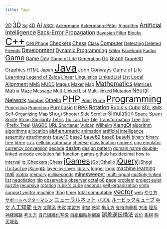 ```yaml
---
title: Tags
---
```


<script type="text/javascript">
$(document).ready(function() {
	$('#tag-list a').each(function() {
		$(this).css('color', '#'+(0x1000000+(Math.random())*0xffffff).toString(16).substr(1,6));
	})
});
</script>

<div id="tag-list">
<a style="font-size: 110%" href="./tags/2D.html">2D</a> <a style="font-size: 140%" href="./tags/3D.html">3D</a> <a style="font-size: 100%" href="./tags/3d.html">3d</a> <a style="font-size: 110%" href="./tags/4D.html">4D</a> <a style="font-size: 130%" href="./tags/AI.html">AI</a> <a style="font-size: 100%" href="./tags/ASCII.html">ASCII</a> <a style="font-size: 100%" href="./tags/Ackermann.html">Ackermann</a> <a style="font-size: 100%" href="./tags/Ackermann%E2%80%93P%C3%A9ter.html">Ackermann–Péter</a> <a style="font-size: 100%" href="./tags/Algorithm.html">Algorithm</a> <a style="font-size: 130%" href="./tags/Artificial%20Intelligence.html">Artificial Intelligence</a> <a style="font-size: 120%" href="./tags/Back-Error%20Propagation.html">Back-Error Propagation</a> <a style="font-size: 100%" href="./tags/Bayesian%20Filter.html">Bayesian Filter</a> <a style="font-size: 100%" href="./tags/Blocks.html">Blocks</a> <a style="font-size: 220%" href="./tags/C%2B%2B.html">C++</a> <a style="font-size: 100%" href="./tags/Cell%20Phone.html">Cell Phone</a> <a style="font-size: 110%" href="./tags/Checkers.html">Checkers</a> <a style="font-size: 110%" href="./tags/Chess.html">Chess</a> <a style="font-size: 100%" href="./tags/Class.html">Class</a> <a style="font-size: 110%" href="./tags/Computer.html">Computer</a> <a style="font-size: 100%" href="./tags/Detecting%20Deleted%20Friends.html">Detecting Deleted Friends</a> <a style="font-size: 120%" href="./tags/Development.html">Development</a> <a style="font-size: 110%" href="./tags/Dynamic%20Programming.html">Dynamic Programming</a> <a style="font-size: 100%" href="./tags/Editor.html">Editor</a> <a style="font-size: 100%" href="./tags/Facebook.html">Facebook</a> <a style="font-size: 100%" href="./tags/Factor.html">Factor</a> <a style="font-size: 160%" href="./tags/Game.html">Game</a> <a style="font-size: 110%" href="./tags/Game%20Dev.html">Game Dev</a> <a style="font-size: 100%" href="./tags/Game%20of%20Life.html">Game of Life</a> <a style="font-size: 100%" href="./tags/Generation.html">Generation</a> <a style="font-size: 110%" href="./tags/Go.html">Go</a> <a style="font-size: 110%" href="./tags/Graph.html">Graph</a> <a style="font-size: 100%" href="./tags/Graph3D.html">Graph3D</a> <a style="font-size: 110%" href="./tags/Graphics.html">Graphics</a> <a style="font-size: 100%" href="./tags/HTML.html">HTML</a> <a style="font-size: 100%" href="./tags/Japan.html">Japan</a> <a style="font-size: 230%" href="./tags/Java.html">Java</a> <a style="font-size: 110%" href="./tags/John%20Conways%20Game%20of%20Life.html">John Conways Game of Life</a> <a style="font-size: 110%" href="./tags/Learning.html">Learning</a> <a style="font-size: 100%" href="./tags/Legend%20of%20Zelda.html">Legend of Zelda</a> <a style="font-size: 100%" href="./tags/Linear.html">Linear</a> <a style="font-size: 100%" href="./tags/Linguistics.html">Linguistics</a> <a style="font-size: 110%" href="./tags/LinkedList.html">LinkedList</a> <a style="font-size: 100%" href="./tags/List.html">List</a> <a style="font-size: 110%" href="./tags/Local%20Alignment.html">Local Alignment</a> <a style="font-size: 100%" href="./tags/MMS.html">MMS</a> <a style="font-size: 100%" href="./tags/MUDD.html">MUDD</a> <a style="font-size: 100%" href="./tags/Magus.html">Magus</a> <a style="font-size: 100%" href="./tags/Maker.html">Maker</a> <a style="font-size: 100%" href="./tags/Map.html">Map</a> <a style="font-size: 140%" href="./tags/Mathematics.html">Mathematics</a> <a style="font-size: 100%" href="./tags/Matrices.html">Matrices</a> <a style="font-size: 110%" href="./tags/Matrix.html">Matrix</a> <a style="font-size: 100%" href="./tags/Maze.html">Maze</a> <a style="font-size: 100%" href="./tags/Message.html">Message</a> <a style="font-size: 100%" href="./tags/Mult-Linked%20List.html">Mult-Linked List</a> <a style="font-size: 100%" href="./tags/Multi-linked.html">Multi-linked</a> <a style="font-size: 100%" href="./tags/Mutation.html">Mutation</a> <a style="font-size: 120%" href="./tags/Neural%20Network.html">Neural Network</a> <a style="font-size: 100%" href="./tags/Number.html">Number</a> <a style="font-size: 110%" href="./tags/Othello.html">Othello</a> <a style="font-size: 200%" href="./tags/PHP.html">PHP</a> <a style="font-size: 100%" href="./tags/Point.html">Point</a> <a style="font-size: 100%" href="./tags/Prime.html">Prime</a> <a style="font-size: 200%" href="./tags/Programming.html">Programming</a> <a style="font-size: 100%" href="./tags/Projectiion.html">Projectiion</a> <a style="font-size: 100%" href="./tags/Projection.html">Projection</a> <a style="font-size: 110%" href="./tags/Purebasic.html">Purebasic</a> <a style="font-size: 100%" href="./tags/R.html">R</a> <a style="font-size: 110%" href="./tags/RPG.html">RPG</a> <a style="font-size: 120%" href="./tags/Rotation.html">Rotation</a> <a style="font-size: 110%" href="./tags/Rubik%27s%20Cube.html">Rubik's Cube</a> <a style="font-size: 110%" href="./tags/SDL.html">SDL</a> <a style="font-size: 100%" href="./tags/SMS.html">SMS</a> <a style="font-size: 100%" href="./tags/Self-Organizing%20Map.html">Self-Organizing Map</a> <a style="font-size: 110%" href="./tags/Shogi.html">Shogi</a> <a style="font-size: 100%" href="./tags/Shooter.html">Shooter</a> <a style="font-size: 100%" href="./tags/Side%20Scroller.html">Side Scroller</a> <a style="font-size: 120%" href="./tags/Simulation.html">Simulation</a> <a style="font-size: 100%" href="./tags/Space.html">Space</a> <a style="font-size: 110%" href="./tags/Spam.html">Spam</a> <a style="font-size: 100%" href="./tags/Sprite.html">Sprite</a> <a style="font-size: 100%" href="./tags/String%20Similarity.html">String Similarity</a> <a style="font-size: 100%" href="./tags/Tetris.html">Tetris</a> <a style="font-size: 100%" href="./tags/Tic%20Tac%20Toe.html">Tic Tac Toe</a> <a style="font-size: 100%" href="./tags/Tile.html">Tile</a> <a style="font-size: 100%" href="./tags/Transformation.html">Transformation</a> <a style="font-size: 100%" href="./tags/Tree.html">Tree</a> <a style="font-size: 100%" href="./tags/Trie%20%28Prefix%20Tree%29.html">Trie (Prefix Tree)</a> <a style="font-size: 100%" href="./tags/UAGDC.html">UAGDC</a> <a style="font-size: 100%" href="./tags/URL%20Shortener.html">URL Shortener</a> <a style="font-size: 100%" href="./tags/Vulcan.html">Vulcan</a> <a style="font-size: 100%" href="./tags/Wilhelm.html">Wilhelm</a> <a style="font-size: 110%" href="./tags/XiangQi.html">XiangQi</a> <a style="font-size: 100%" href="./tags/algorithm.html">algorithm</a> <a style="font-size: 100%" href="./tags/algorithms.html">algorithms</a> <a style="font-size: 100%" href="./tags/allocation.html">allocation</a> <a style="font-size: 110%" href="./tags/alphanumeric.html">alphanumeric</a> <a style="font-size: 100%" href="./tags/animation.html">animation</a> <a style="font-size: 100%" href="./tags/artificial%20intelligence.html">artificial intelligence</a> <a style="font-size: 100%" href="./tags/assembly.html">assembly</a> <a style="font-size: 100%" href="./tags/attachments.html">attachments</a> <a style="font-size: 110%" href="./tags/base10.html">base10</a> <a style="font-size: 100%" href="./tags/base2.html">base2</a> <a style="font-size: 110%" href="./tags/base62.html">base62</a> <a style="font-size: 100%" href="./tags/base8.html">base8</a> <a style="font-size: 110%" href="./tags/baseN.html">baseN</a> <a style="font-size: 100%" href="./tags/binary.html">binary</a> <a style="font-size: 100%" href="./tags/binary%20tree.html">binary tree</a> <a style="font-size: 100%" href="./tags/btree.html">btree</a> <a style="font-size: 100%" href="./tags/c%2B%2B.html">c++</a> <a style="font-size: 100%" href="./tags/cellular%20automata.html">cellular automata</a> <a style="font-size: 100%" href="./tags/chinese.html">chinese</a> <a style="font-size: 100%" href="./tags/classfication.html">classfication</a> <a style="font-size: 100%" href="./tags/convert.html">convert</a> <a style="font-size: 100%" href="./tags/cpu%20emulator.html">cpu emulator</a> <a style="font-size: 100%" href="./tags/currency%20conversion.html">currency conversion</a> <a style="font-size: 100%" href="./tags/decode.html">decode</a> <a style="font-size: 110%" href="./tags/design.html">design</a> <a style="font-size: 100%" href="./tags/design%20pattern.html">design pattern</a> <a style="font-size: 100%" href="./tags/domain%20name.html">domain name</a> <a style="font-size: 100%" href="./tags/double-linked.html">double-linked</a> <a style="font-size: 100%" href="./tags/encode.html">encode</a> <a style="font-size: 100%" href="./tags/evolution.html">evolution</a> <a style="font-size: 100%" href="./tags/fail.html">fail</a> <a style="font-size: 100%" href="./tags/function.html">function</a> <a style="font-size: 100%" href="./tags/games.html">games</a> <a style="font-size: 100%" href="./tags/github.html">github</a> <a style="font-size: 100%" href="./tags/hexidecimal.html">hexidecimal</a> <a style="font-size: 100%" href="./tags/how%20to.html">how to</a> <a style="font-size: 100%" href="./tags/interval.html">interval</a> <a style="font-size: 100%" href="./tags/iq.html">iq</a> <a style="font-size: 100%" href="./tags/jCheckers.html">jCheckers</a> <a style="font-size: 100%" href="./tags/jChess.html">jChess</a> <a style="font-size: 170%" href="./tags/jGames.html">jGames</a> <a style="font-size: 100%" href="./tags/jGo.html">jGo</a> <a style="font-size: 100%" href="./tags/jOthello.html">jOthello</a> <a style="font-size: 160%" href="./tags/jQuery.html">jQuery</a> <a style="font-size: 100%" href="./tags/jShogi.html">jShogi</a> <a style="font-size: 100%" href="./tags/jTicTacToe.html">jTicTacToe</a> <a style="font-size: 100%" href="./tags/jXiangQi.html">jXiangQi</a> <a style="font-size: 100%" href="./tags/layer-by-layer.html">layer-by-layer</a> <a style="font-size: 100%" href="./tags/library.html">library</a> <a style="font-size: 100%" href="./tags/logger.html">logger</a> <a style="font-size: 100%" href="./tags/logic.html">logic</a> <a style="font-size: 110%" href="./tags/machine%20learning.html">machine learning</a> <a style="font-size: 110%" href="./tags/mail.html">mail</a> <a style="font-size: 100%" href="./tags/matrix.html">matrix</a> <a style="font-size: 100%" href="./tags/memory.html">memory</a> <a style="font-size: 100%" href="./tags/milliseconds.html">milliseconds</a> <a style="font-size: 110%" href="./tags/minesweeper.html">minesweeper</a> <a style="font-size: 100%" href="./tags/multilingual.html">multilingual</a> <a style="font-size: 100%" href="./tags/multiply-linked%20list.html">multiply-linked list</a> <a style="font-size: 100%" href="./tags/negotiation.html">negotiation</a> <a style="font-size: 100%" href="./tags/nlp.html">nlp</a> <a style="font-size: 100%" href="./tags/observable.html">observable</a> <a style="font-size: 100%" href="./tags/observer.html">observer</a> <a style="font-size: 100%" href="./tags/octal.html">octal</a> <a style="font-size: 100%" href="./tags/p8.html">p8</a> <a style="font-size: 100%" href="./tags/page.html">page</a> <a style="font-size: 100%" href="./tags/problem.html">problem</a> <a style="font-size: 100%" href="./tags/project%20euler.html">project euler</a> <a style="font-size: 100%" href="./tags/puzzle.html">puzzle</a> <a style="font-size: 100%" href="./tags/recursive.html">recursive</a> <a style="font-size: 100%" href="./tags/rotation.html">rotation</a> <a style="font-size: 100%" href="./tags/rubik%27s%20cube.html">rubik's cube</a> <a style="font-size: 100%" href="./tags/seconds.html">seconds</a> <a style="font-size: 100%" href="./tags/self-organization.html">self-organization</a> <a style="font-size: 100%" href="./tags/smtp.html">smtp</a> <a style="font-size: 100%" href="./tags/support%20vector%20machine.html">support vector machine</a> <a style="font-size: 100%" href="./tags/thog.html">thog</a> <a style="font-size: 100%" href="./tags/timer.html">timer</a> <a style="font-size: 100%" href="./tags/total%20computable.html">total computable</a> <a style="font-size: 150%" href="./tags/vector.html">vector</a> <a style="font-size: 100%" href="./tags/web.html">web</a> <a style="font-size: 100%" href="./tags/%E3%82%84%E3%82%8A%E6%96%B9.html">やり方</a> <a style="font-size: 100%" href="./tags/%E3%82%B5%E3%83%9D%E3%83%BC%E3%83%88%E3%83%99%E3%82%AF%E3%82%BF%E3%83%BC%E3%83%9E%E3%82%B7%E3%83%B3.html">サポートベクターマシン</a> <a style="font-size: 120%" href="./tags/%E3%83%8B%E3%83%A5%E3%83%BC%E3%83%A9%E3%83%AB%E3%83%8D%E3%83%83%E3%83%88.html">ニューラルネット</a> <a style="font-size: 100%" href="./tags/%E3%83%91%E3%82%BA%E3%83%AB.html">パズル</a> <a style="font-size: 110%" href="./tags/%E3%83%AB%E3%83%BC%E3%83%93%E3%83%83%E3%82%AF%E3%82%AD%E3%83%A5%E3%83%BC%E3%83%96.html">ルービックキューブ</a> <a style="font-size: 100%" href="./tags/%E4%B8%AD%E6%96%87.html">中文</a> <a style="font-size: 120%" href="./tags/%E4%BA%BA%E5%B7%A5%E7%9F%A5%E8%83%BD.html">人工知能</a> <a style="font-size: 100%" href="./tags/%E4%BB%95%E6%96%B9.html">仕方</a> <a style="font-size: 100%" href="./tags/%E5%A4%AA%E9%99%BD%E7%B3%BB.html">太陽系</a> <a style="font-size: 100%" href="./tags/%E5%A4%B1%E8%B4%A5.html">失败</a> <a style="font-size: 100%" href="./tags/%E5%AD%A6%E7%BF%92%E6%96%B9.html">学習方</a> <a style="font-size: 100%" href="./tags/%E5%AE%87%E5%AE%99.html">宇宙</a> <a style="font-size: 100%" href="./tags/%E6%83%91%E6%98%9F.html">惑星</a> <a style="font-size: 100%" href="./tags/%E6%8F%83%E3%81%88%E6%96%B9.html">揃え方</a> <a style="font-size: 100%" href="./tags/%E6%94%AF%E6%8C%81%E5%90%91%E9%87%8F%E6%9C%BA.html">支持向量机</a> <a style="font-size: 100%" href="./tags/%E6%96%B9%E6%B3%95.html">方法</a> <a style="font-size: 100%" href="./tags/%E7%90%86%E7%B3%BB.html">理系</a> <a style="font-size: 100%" href="./tags/%E7%A5%9E%E7%B5%8C%E5%9B%9E%E8%B7%AF.html">神経回路</a> <a style="font-size: 100%" href="./tags/%E8%80%83%E3%81%88%E6%96%B9.html">考え方</a> <a style="font-size: 100%" href="./tags/%E8%87%AA%E5%B7%B1%E7%B5%84%E7%B9%94%E5%8C%96%E5%86%99%E5%83%8F.html">自己組織化写像</a> <a style="font-size: 100%" href="./tags/%E8%87%AA%E7%B5%84%E7%B9%94%E6%98%A0%E5%B0%84%E7%B6%B2%E8%B7%AF.html">自組織映射網路</a> <a style="font-size: 120%" href="./tags/%E8%AA%A4%E5%B7%AE%E9%80%86%E4%BC%9D%E6%92%AD%E6%B3%95.html">誤差逆伝播法</a> <a style="font-size: 100%" href="./tags/%E8%AE%AE%E4%BB%B7.html">议价</a> <a style="font-size: 100%" href="./tags/%E8%B1%A1%E6%A3%8B.html">象棋</a> <a style="font-size: 100%" href="./tags/%E8%B4%AD%E4%B9%B0%E5%9F%9F%E5%90%8D.html">购买域名</a>

</div>
  